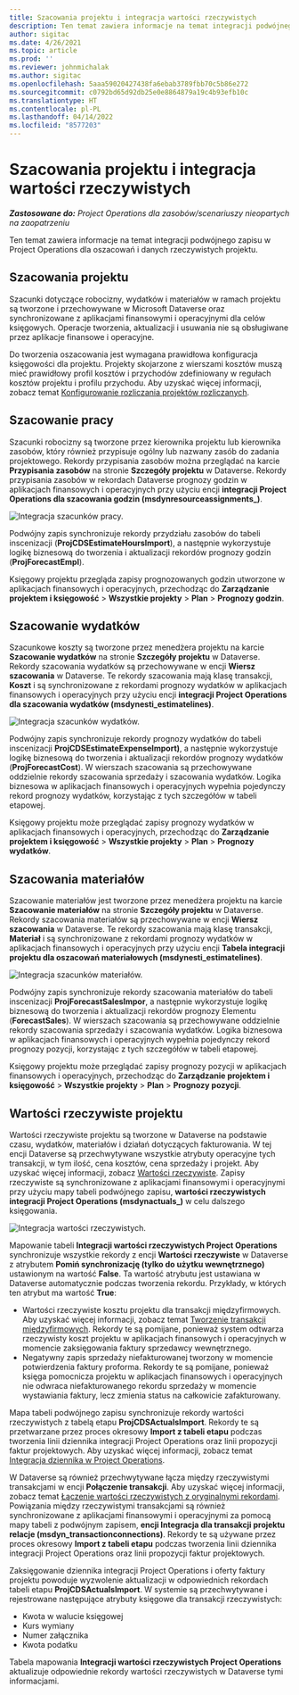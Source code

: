 ```yaml
---
title: Szacowania projektu i integracja wartości rzeczywistych
description: Ten temat zawiera informacje na temat integracji podwójnego zapisu w Project Operations dla oszacowań i danych rzeczywistych projektu.
author: sigitac
ms.date: 4/26/2021
ms.topic: article
ms.prod: ''
ms.reviewer: johnmichalak
ms.author: sigitac
ms.openlocfilehash: 5aaa59020427438fa6ebab3789fbb70c5b86e272
ms.sourcegitcommit: c0792bd65d92db25e0e8864879a19c4b93efb10c
ms.translationtype: HT
ms.contentlocale: pl-PL
ms.lasthandoff: 04/14/2022
ms.locfileid: "8577203"
---
```

# <a name="project-estimates-and-actuals-integration"></a>Szacowania projektu i integracja wartości rzeczywistych

_**Zastosowane do:** Project Operations dla zasobów/scenariuszy nieopartych na zaopatrzeniu_

Ten temat zawiera informacje na temat integracji podwójnego zapisu w Project Operations dla oszacowań i danych rzeczywistych projektu.

## <a name="project-estimates"></a>Szacowania projektu

Szacunki dotyczące robocizny, wydatków i materiałów w ramach projektu są tworzone i przechowywane w Microsoft Dataverse oraz synchronizowane z aplikacjami finansowymi i operacyjnymi dla celów księgowych. Operacje tworzenia, aktualizacji i usuwania nie są obsługiwane przez aplikacje finansowe i operacyjne.

Do tworzenia oszacowania jest wymagana prawidłowa konfiguracja księgowości dla projektu. Projekty skojarzone z wierszami kosztów muszą mieć prawidłowy profil kosztów i przychodów zdefiniowany w regułach kosztów projektu i profilu przychodu. Aby uzyskać więcej informacji, zobacz temat [Konfigurowanie rozliczania projektów rozliczanych](../project-accounting/configure-accounting-billable-projects.md#configure-project-cost-and-revenue-profile-rules).

## <a name="labor-estimates"></a>Szacowanie pracy

Szacunki robocizny są tworzone przez kierownika projektu lub kierownika zasobów, który również przypisuje ogólny lub nazwany zasób do zadania projektowego. Rekordy przypisania zasobów można przeglądać na karcie **Przypisania zasobów** na stronie **Szczegóły projektu** w Dataverse. Rekordy przypisania zasobów w rekordach Dataverse prognozy godzin w aplikacjach finansowych i operacyjnych przy użyciu encji **integracji Project Operations dla szacowania godzin (msdynresourceassignments\_)**.

   ![Integracja szacunków pracy.](./Media/DW4LaborEstimates.png)

Podwójny zapis synchronizuje rekordy przydziału zasobów do tabeli inscenizacji (**ProjCDSEstimateHoursImport**), a następnie wykorzystuje logikę biznesową do tworzenia i aktualizacji rekordów prognozy godzin (**ProjForecastEmpl**).

Księgowy projektu przegląda zapisy prognozowanych godzin utworzone w aplikacjach finansowych i operacyjnych, przechodząc do **Zarządzanie projektem i księgowość** > **Wszystkie projekty** > **Plan** > **Prognozy godzin**.

## <a name="expense-estimates"></a>Szacowanie wydatków

Szacunkowe koszty są tworzone przez menedżera projektu na karcie **Szacowanie wydatków** na stronie **Szczegóły projektu** w Dataverse. Rekordy szacowania wydatków są przechowywane w encji **Wiersz szacowania** w Dataverse. Te rekordy szacowania mają klasę transakcji, **Koszt** i są synchronizowane z rekordami prognozy wydatków w aplikacjach finansowych i operacyjnych przy użyciu encji **integracji Project Operations dla szacowania wydatków (msdynesti\_estimatelines)**.

   ![Integracja szacunków wydatków.](./Media/DW4ExpenseEstimates.png)

Podwójny zapis synchronizuje rekordy prognozy wydatków do tabeli inscenizacji **ProjCDSEstimateExpenseImport)**, a następnie wykorzystuje logikę biznesową do tworzenia i aktualizacji rekordów prognozy wydatków (**ProjForecastCost**). W wierszach szacowania są przechowywane oddzielnie rekordy szacowania sprzedaży i szacowania wydatków. Logika biznesowa w aplikacjach finansowych i operacyjnych wypełnia pojedynczy rekord prognozy wydatków, korzystając z tych szczegółów w tabeli etapowej.

Księgowy projektu może przeglądać zapisy prognozy wydatków w aplikacjach finansowych i operacyjnych, przechodząc do **Zarządzanie projektem i księgowość** > **Wszystkie projekty** > **Plan** > **Prognozy wydatków**.

## <a name="material-estimates"></a>Szacowania materiałów

Szacowanie materiałów jest tworzone przez menedżera projektu na karcie **Szacowanie materiałów** na stronie **Szczegóły projektu** w Dataverse. Rekordy szacowania materiałów są przechowywane w encji **Wiersz szacowania** w Dataverse. Te rekordy szacowania mają klasę transakcji, **Materiał** i są synchronizowane z rekordami prognozy wydatków w aplikacjach finansowych i operacyjnych przy użyciu encji **Tabela integracji projektu dla oszacowań materiałowych (msdynesti\_estimatelines)**.

   ![Integracja szacunków materiałów.](./Media/DW4MaterialEstimates.png)

Podwójny zapis synchronizuje rekordy szacowania materiałów do tabeli inscenizacji **ProjForecastSalesImpor**, a następnie wykorzystuje logikę biznesową do tworzenia i aktualizacji rekordów prognozy Elementu (**ForecastSales**). W wierszach szacowania są przechowywane oddzielnie rekordy szacowania sprzedaży i szacowania wydatków. Logika biznesowa w aplikacjach finansowych i operacyjnych wypełnia pojedynczy rekord prognozy pozycji, korzystając z tych szczegółów w tabeli etapowej.

Księgowy projektu może przeglądać zapisy prognozy pozycji w aplikacjach finansowych i operacyjnych, przechodząc do **Zarządzanie projektem i księgowość** > **Wszystkie projekty** > **Plan** > **Prognozy pozycji**.

## <a name="project-actuals"></a>Wartości rzeczywiste projektu

Wartości rzeczywiste projektu są tworzone w Dataverse na podstawie czasu, wydatków, materiałów i działań dotyczących fakturowania. W tej encji Dataverse są przechwytywane wszystkie atrybuty operacyjne tych transakcji, w tym ilość, cena kosztów, cena sprzedaży i projekt. Aby uzyskać więcej informacji, zobacz [Wartości rzeczywiste](../actuals/actuals-overview.md). Zapisy rzeczywiste są synchronizowane z aplikacjami finansowymi i operacyjnymi przy użyciu mapy tabeli podwójnego zapisu, **wartości rzeczywistych integracji Project Operations (msdynactuals\_)** w celu dalszego księgowania.

   ![Integracja wartości rzeczywistych.](./Media/DW4Actuals.png)

Mapowanie tabeli **Integracji wartości rzeczywistych Project Operations** synchronizuje wszystkie rekordy z encji **Wartości rzeczywiste** w Dataverse z atrybutem **Pomiń synchronizację (tylko do użytku wewnętrznego)** ustawionym na wartość **False**. Ta wartość atrybutu jest ustawiana w Dataverse automatycznie podczas tworzenia rekordu. Przykłady, w których ten atrybut ma wartość **True**:

  - Wartości rzeczywiste kosztu projektu dla transakcji międzyfirmowych. Aby uzyskać więcej informacji, zobacz temat [Tworzenie transakcji międzyfirmowych](../project-accounting/create-intercompany-transactions.md). Rekordy te są pomijane, ponieważ system odtwarza rzeczywisty koszt projektu w aplikacjach finansowych i operacyjnych w momencie zaksięgowania faktury sprzedawcy wewnętrznego.
  - Negatywny zapis sprzedaży niefakturowanej tworzony w momencie potwierdzenia faktury proforma. Rekordy te są pomijane, ponieważ księga pomocnicza projektu w aplikacjach finansowych i operacyjnych nie odwraca niefakturowanego rekordu sprzedaży w momencie wystawiania faktury, lecz zmienia status na całkowicie zafakturowany.

Mapa tabeli podwójnego zapisu synchronizuje rekordy wartości rzeczywistych z tabelą etapu **ProjCDSActualsImport**. Rekordy te są przetwarzane przez proces okresowy **Import z tabeli etapu** podczas tworzenia linii dziennika integracji Project Operations oraz linii propozycji faktur projektowych. Aby uzyskać więcej informacji, zobacz temat [Integracja dziennika w Project Operations](../project-accounting/project-operations-integration-journal.md).

W Dataverse są również przechwytywane łącza między rzeczywistymi transakcjami w encji **Połączenie transakcji**. Aby uzyskać więcej informacji, zobacz temat [Łączenie wartości rzeczywistych z oryginalnymi rekordami](../actuals/linkingactuals.md). Powiązania między rzeczywistymi transakcjami są również synchronizowane z aplikacjami finansowymi i operacyjnymi za pomocą mapy tabeli z podwójnym zapisem, **encji Integracja dla transakcji projektu relacje (msdyn\_transactionconnections)**. Rekordy te są używane przez proces okresowy **Import z tabeli etapu** podczas tworzenia linii dziennika integracji Project Operations oraz linii propozycji faktur projektowych.

Zaksięgowanie dziennika integracji Project Operations i oferty faktury projektu powoduje wyzwolenie aktualizacji w odpowiednich rekordach tabeli etapu **ProjCDSActualsImport**. W systemie są przechwytywane i rejestrowane następujące atrybuty księgowe dla transakcji rzeczywistych:

- Kwota w walucie księgowej
- Kurs wymiany
- Numer załącznika
- Kwota podatku

Tabela mapowania **Integracji wartości rzeczywistych Project Operations** aktualizuje odpowiednie rekordy wartości rzeczywistych w Dataverse tymi informacjami.
